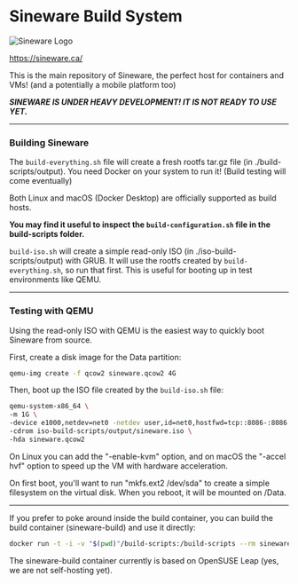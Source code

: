 # Sineware Build System
![Sineware Logo](https://sineware.ca/img/v4-kenoi-el-logo-nobg.png)

https://sineware.ca/

This is the main repository of Sineware, the perfect host for containers and VMs!
(and a potentially a mobile platform too)

***SINEWARE IS UNDER HEAVY DEVELOPMENT! IT IS NOT READY TO USE YET.***

---
### Building Sineware
The `build-everything.sh` file will create a fresh rootfs tar.gz file (in ./build-scripts/output).
You need Docker on your system to run it! (Build testing will come eventually)

Both Linux and macOS (Docker Desktop) are officially supported as build hosts.

**You may find it useful to inspect the `build-configuration.sh` file in the build-scripts folder.**

`build-iso.sh` will create a simple read-only ISO (in ./iso-build-scripts/output) with GRUB. It will 
use the rootfs created by `build-everything.sh`, so run that first. This is useful for booting up in test
environments like QEMU.

---
### Testing with QEMU
Using the read-only ISO with QEMU is the easiest way to quickly boot Sineware from source.

First, create a disk image for the Data partition:

```bash
qemu-img create -f qcow2 sineware.qcow2 4G
```

Then, boot up the ISO file created by the `build-iso.sh` file:
```bash
qemu-system-x86_64 \
-m 1G \
-device e1000,netdev=net0 -netdev user,id=net0,hostfwd=tcp::8086-:8086 \
-cdrom iso-build-scripts/output/sineware.iso \
-hda sineware.qcow2
```

On Linux you can add the "-enable-kvm" option, and on macOS the "-accel hvf" option to speed up the VM with hardware acceleration.

On first boot, you'll want to run "mkfs.ext2 /dev/sda" to create a simple filesystem on the virtual disk. When you reboot, it will be mounted on /Data.

---
If you prefer to poke around inside the build container, you can build the build container (sineware-build) and use it directly:
```bash
docker run -t -i -v "$(pwd)"/build-scripts:/build-scripts --rm sineware-build bash
```
The sineware-build container currently is based on OpenSUSE Leap (yes, we are not self-hosting yet).
